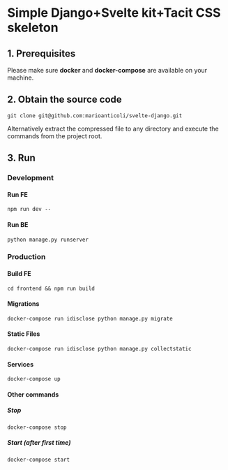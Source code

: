# Simple Django+Svelte kit+Tacit CSS skeleton

## 1. Prerequisites
Please make sure **docker** and **docker-compose** are available on your machine.

## 2. Obtain the source code

`git clone git@github.com:marioanticoli/svelte-django.git`

Alternatively extract the compressed file to any directory and execute the commands from the project root.

## 3. Run

### Development

#### Run FE
`npm run dev --`

#### Run BE
`python manage.py runserver`

### Production

#### Build FE
`cd frontend && npm run build`

#### Migrations
`docker-compose run idisclose python manage.py migrate`

#### Static Files
`docker-compose run idisclose python manage.py collectstatic`

#### Services
`docker-compose up`

#### Other commands

##### Stop
`docker-compose stop`

##### Start (after first time)
`docker-compose start`